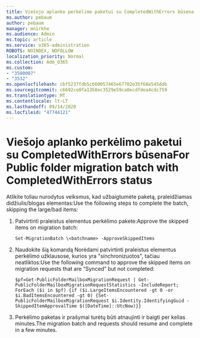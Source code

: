 ```yaml
---
title: Viešojo aplanko perkėlimo paketui su CompletedWithErrors būsena
ms.author: pebaum
author: pebaum
manager: mnirkhe
ms.audience: Admin
ms.topic: article
ms.service: o365-administration
ROBOTS: NOINDEX, NOFOLLOW
localization_priority: Normal
ms.collection: Adm_O365
ms.custom:
- "3500007"
- "3532"
ms.openlocfilehash: cbf5237fdb5c660057465e67702e35f68e545ddb
ms.sourcegitcommit: c6692ce0fa1358ec3529e59ca0ecdfdea4cdc759
ms.translationtype: MT
ms.contentlocale: lt-LT
ms.lasthandoff: 09/14/2020
ms.locfileid: "47744121"
---
```

# <a name="for-public-folder-migration-batch-with-completedwitherrors-status"></a><span data-ttu-id="2b08f-102">Viešojo aplanko perkėlimo paketui su CompletedWithErrors būsena</span><span class="sxs-lookup"><span data-stu-id="2b08f-102">For Public folder migration batch with CompletedWithErrors status</span></span>

<span data-ttu-id="2b08f-103">Atlikite toliau nurodytus veiksmus, kad užbaigtumėte paketą, praleidžiamas didžiulis/blogas elementas:</span><span class="sxs-lookup"><span data-stu-id="2b08f-103">Use the following steps to complete the batch, skipping the large/bad items:</span></span> 
1. <span data-ttu-id="2b08f-104">Patvirtinti praleistus elementus perkėlimo pakete:</span><span class="sxs-lookup"><span data-stu-id="2b08f-104">Approve the skipped items on migration batch:</span></span>

    `Set-MigrationBatch \<batchname> -ApproveSkippedItems` 
2. <span data-ttu-id="2b08f-105">Naudokite šią komandą Norėdami patvirtinti praleistus elementus perkėlimo užklausose, kurios yra "sinchronizuotos", tačiau neatliktos:</span><span class="sxs-lookup"><span data-stu-id="2b08f-105">Use the following command to approve the skipped items on migration requests that are “Synced” but not completed:</span></span>

    `$pf=Get-PublicFolderMailboxMigrationRequest | Get-PublicFolderMailboxMigrationRequestStatistics -IncludeReport; ForEach ($i in $pf) {if ($i.LargeItemsEncountered -gt 0 -or $i.BadItemsEncountered -gt 0) {Set-PublicFolderMailboxMigrationRequest $i.Identity.IdentifyingGuid -SkippedItemApprovalTime $([DateTime]::UtcNow)}}`
3. <span data-ttu-id="2b08f-106">Perkėlimo paketas ir prašymai turėtų būti atnaujinti ir baigti per kelias minutes.</span><span class="sxs-lookup"><span data-stu-id="2b08f-106">The migration batch and requests should resume and complete in a few minutes.</span></span>

